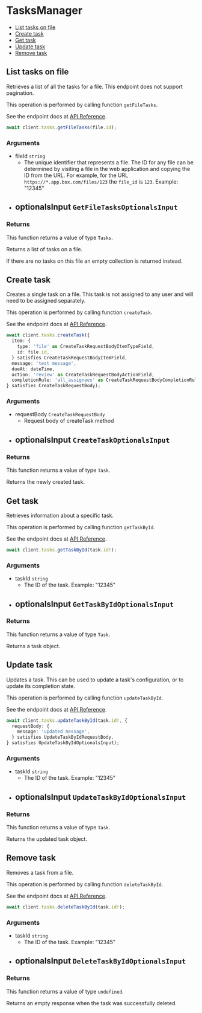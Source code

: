 # TasksManager

- [List tasks on file](#list-tasks-on-file)
- [Create task](#create-task)
- [Get task](#get-task)
- [Update task](#update-task)
- [Remove task](#remove-task)

## List tasks on file

Retrieves a list of all the tasks for a file. This
endpoint does not support pagination.

This operation is performed by calling function `getFileTasks`.

See the endpoint docs at
[API Reference](https://developer.box.com/reference/get-files-id-tasks/).

<!-- sample get_files_id_tasks -->

```ts
await client.tasks.getFileTasks(file.id);
```

### Arguments

- fileId `string`
  - The unique identifier that represents a file. The ID for any file can be determined by visiting a file in the web application and copying the ID from the URL. For example, for the URL `https://*.app.box.com/files/123` the `file_id` is `123`. Example: "12345"
- optionalsInput `GetFileTasksOptionalsInput`
  -

### Returns

This function returns a value of type `Tasks`.

Returns a list of tasks on a file.

If there are no tasks on this file an empty collection is returned
instead.

## Create task

Creates a single task on a file. This task is not assigned to any user and
will need to be assigned separately.

This operation is performed by calling function `createTask`.

See the endpoint docs at
[API Reference](https://developer.box.com/reference/post-tasks/).

<!-- sample post_tasks -->

```ts
await client.tasks.createTask({
  item: {
    type: 'file' as CreateTaskRequestBodyItemTypeField,
    id: file.id,
  } satisfies CreateTaskRequestBodyItemField,
  message: 'test message',
  dueAt: dateTime,
  action: 'review' as CreateTaskRequestBodyActionField,
  completionRule: 'all_assignees' as CreateTaskRequestBodyCompletionRuleField,
} satisfies CreateTaskRequestBody);
```

### Arguments

- requestBody `CreateTaskRequestBody`
  - Request body of createTask method
- optionalsInput `CreateTaskOptionalsInput`
  -

### Returns

This function returns a value of type `Task`.

Returns the newly created task.

## Get task

Retrieves information about a specific task.

This operation is performed by calling function `getTaskById`.

See the endpoint docs at
[API Reference](https://developer.box.com/reference/get-tasks-id/).

<!-- sample get_tasks_id -->

```ts
await client.tasks.getTaskById(task.id!);
```

### Arguments

- taskId `string`
  - The ID of the task. Example: "12345"
- optionalsInput `GetTaskByIdOptionalsInput`
  -

### Returns

This function returns a value of type `Task`.

Returns a task object.

## Update task

Updates a task. This can be used to update a task's configuration, or to
update its completion state.

This operation is performed by calling function `updateTaskById`.

See the endpoint docs at
[API Reference](https://developer.box.com/reference/put-tasks-id/).

<!-- sample put_tasks_id -->

```ts
await client.tasks.updateTaskById(task.id!, {
  requestBody: {
    message: 'updated message',
  } satisfies UpdateTaskByIdRequestBody,
} satisfies UpdateTaskByIdOptionalsInput);
```

### Arguments

- taskId `string`
  - The ID of the task. Example: "12345"
- optionalsInput `UpdateTaskByIdOptionalsInput`
  -

### Returns

This function returns a value of type `Task`.

Returns the updated task object.

## Remove task

Removes a task from a file.

This operation is performed by calling function `deleteTaskById`.

See the endpoint docs at
[API Reference](https://developer.box.com/reference/delete-tasks-id/).

<!-- sample delete_tasks_id -->

```ts
await client.tasks.deleteTaskById(task.id!);
```

### Arguments

- taskId `string`
  - The ID of the task. Example: "12345"
- optionalsInput `DeleteTaskByIdOptionalsInput`
  -

### Returns

This function returns a value of type `undefined`.

Returns an empty response when the task was successfully deleted.
